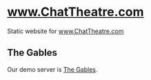 # www.ChatTheatre.com
Static website for www.ChatTheatre.com

## The Gables

Our demo server is [The Gables](https://gables.chattheatre.com).
